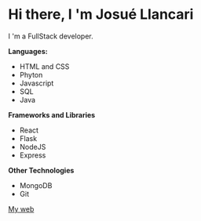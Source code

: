 # Hi there, I 'm Josué Llancari

I 'm a FullStack developer.

**Languages:**

* HTML and CSS
* Phyton
* Javascript
* SQL
* Java

**Frameworks and Libraries**

* React
* Flask
* NodeJS
* Express

**Other Technologies**

* MongoDB
* Git

[My web](#)
